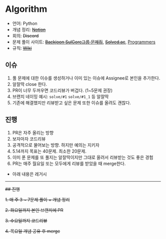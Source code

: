 # Algorithm

- 언어: Python
- 개념 정리: ~~[Notion](https://sulgore.notion.site/b27bb3cdd99b4613a4bd601b03f112ea)~~
- 회의: ~~Discord~~
- 문제 풀이 사이트: ~~[Backjoon SulGore그룹 문제집](https://www.acmicpc.net/group/workbook/list/6864)~~, ~~[Solved.ac](https://solved.ac/class)~~,
    [Programmers](https://programmers.co.kr/learn/challenges)
- 규칙: ~~[Wiki](https://github.com/16-SulGore/Algorithm/wiki)~~

## 이슈
1. 풀 문제에 대한 이슈를 생성하거나 이미 있는 이슈에 Assignee로 본인을 추가한다.
2. 알잘딱 close 한다.
3. PR이 너무 두꺼우면 코드리뷰가 버겁다. (1~5문제 권장)
4. 브랜치 네이밍 예시: `solve/#1` `solve/#1_1` 등 알잘딱
5. 기존에 해결했지만 리뷰받고 싶은 문제 또한 이슈를 올려도 괜찮다.

## 진행
1. PR은 자주 올리는 방향
2. 보자마자 코드리뷰
3. 공격적으로 물어보는 방향. 하지만 예의는 지키자
4. 5.14까지 목표는 40문제. 최소한 20문제.
5. 이미 푼 문제를 또 풀지는 알잘딱이지만 그대로 올려서 리뷰받는 것도 좋은 경험
6. PR는 매주 월요일 또는 모두에게 리뷰를 받았을 때 merge한다.

- 아래 내용은 레거시
---
~~## 진행~~

~~1. 매 주 3 ~ 7문제 풀이 + 개념 정리~~

~~2. 화요일까지 본인 브랜치에 PR~~

~~3. 수요일까지 코드리뷰~~

~~4. 목요일 개념 공유 후 merge~~
